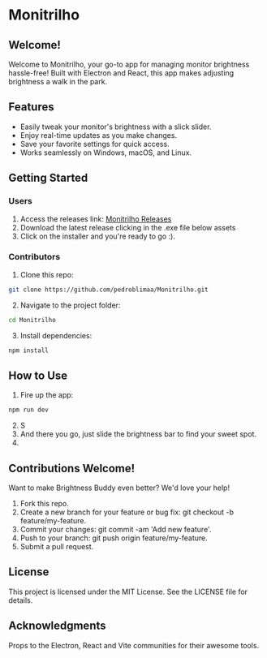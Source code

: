 # Monitrilho

## Welcome!

Welcome to Monitrilho, your go-to app for managing monitor brightness hassle-free! Built with Electron and React, this app makes adjusting brightness a walk in the park.

## Features 

- Easily tweak your monitor's brightness with a slick slider.
- Enjoy real-time updates as you make changes.
- Save your favorite settings for quick access.
- Works seamlessly on Windows, macOS, and Linux.


## Getting Started

### Users

  1. Access the releases link: [Monitrilho Releases](https://github.com/pedroblimaa/Monitrilho/releases)
  2. Download the latest release clicking in the .exe file below assets
  3. Click on the installer and you're ready to go :).


### Contributors

  1. Clone this repo:
  ```bash
  git clone https://github.com/pedroblimaa/Monitrilho.git
  ```

  2. Navigate to the project folder:
  ```bash
  cd Monitrilho
  ```

  3. Install dependencies:
  ```bash
  npm install
  ```

## How to Use
  1. Fire up the app:
  ```bash
  npm run dev
  ```
  2. S
  3. And there you go, just slide the brightness bar to find your sweet spot.
  4. 
## Contributions Welcome!
Want to make Brightness Buddy even better? We'd love your help!

1. Fork this repo.
2. Create a new branch for your feature or bug fix: git checkout -b feature/my-feature.
3. Commit your changes: git commit -am 'Add new feature'.
4. Push to your branch: git push origin feature/my-feature.
5. Submit a pull request.

## License
This project is licensed under the MIT License. See the LICENSE file for details.

## Acknowledgments
Props to the Electron, React and Vite communities for their awesome tools.

